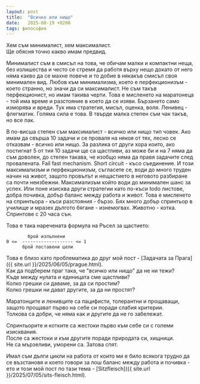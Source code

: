 ```yaml
---
layout: post
title:  "Всичко или нищо"
date:   2025-08-19 +0200
tags: философия
---
```

Хем съм минималист, хем максималист.  
Ще обясня точно какво имам предвид.

Минималист съм в смисъл на това, че обичам малки и компактни неща,
без излишества и често се стремя да работя върху нещо докато от него
няма какво да се махне повече и то добие в някакъв смисъл своя минимален вид. 
Любов към минимализма, коeто е перфекционизъм - което странно, 
но значи да си максималист. Не съм такъв перфекционист, 
но имам такива черти. Това е мисленето на маратонеца -
той има време и разстояние в което да се изяви. Бързането
само изморява и вреди. Тук има стратегия, мисъл, оценка, воля. 
Ленивец - флегматик. Голяма сила е това. 
В твърде малка степен съм чак такъв, но все пак.

В по-висша степен съм максималист - всичко или нищо тип човек.
Ако имам да свърша 10 задачи и се проваля на някоя от тях,
лесно се отказвам - всичко или нищо. За разлика от други хора
които, ако постигнат 5 от тия 10 задачи ще са щастливи,
aз може би и на 7 няма да съм доволен, до степен такава,
че изобщо няма да правя задачите след провалената. Fail fast mechanism.
Short circuit - късо съединение. И този максимализъм и перфекционизъм,
съгласете се, води до много труден начин на живот, защото
провълът и нещастието в неговото разбиране са почти неизбежни.
Максимализъм който води до минимален шанс за успех.
Или поне изисква други стратегии като по-къси todo листове,
добра почивка, добър баланс между работа и живот.
Това е мисленето на спринтьора - къси разстояния - бързо.
Бях много добър спринтьор в училище и мразех дългото бягане - изнемогвах. 
Животно - котка. Спринтове с 20 часа сън.

Това е така наречената формула на Ръсел за щастието:
```
        брой изпълнени  
0 <=  ------------------- <= 1
      брой поставени цели
```

Това е близо като проблематика до друг мой пост - [Задачата за Прага]({{ site.url }}/2025/06/05/prague.html).  
Как да подберем праг така, че "всичко или нищо" да не ни тежи?  
Къде между нулата и единицата сме щастливи?    
Колко грешки си даваме, за да си простим?  
Колко грешки ни дават другите, за да ни простят?

Маратонците и ленивците са пацифисти, толерантни и прощаващи,   
защото прощават първо на себе си поради слабия критерии.  
Толкова са добри, че няма как и другите да не го забележат.

Спринтьорите и котките са жестоки първо към себе си с големи изисквания.  
После са жестоки и към другите поради природата си, хищници.  
Не са мързеливи, уморени са. Затова спят.    

Имал съм дълги цикли на работа от които ми е било всякога 
трудно да се възстановя и което говори за лош баланс между 
работа и почивка - ето и този мой пост по тази тема - 
[Sitzfleisch]({{ site.url }}/2025/07/05/sits-fleisch.html).





